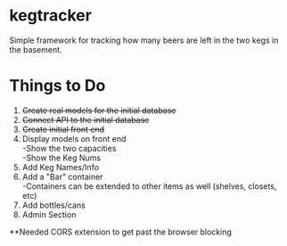 # kegtracker
Simple framework for tracking how many beers are left in the two kegs in the basement.

# Things to Do
1. ~~Create real models for the initial database~~
2. ~~Connect API to the initial database~~
3. ~~Create initial front end~~
4. Display models on front end  
    -Show the two capacities  
    -Show the Keg Nums  
5. Add Keg Names/Info
6. Add a "Bar" container  
-Containers can be extended to other items as well (shelves, closets, etc)
7. Add bottles/cans
8. Admin Section  


**Needed CORS extension to get past the browser blocking